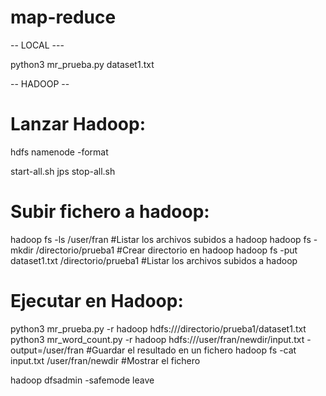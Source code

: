 # map-reduce



-- LOCAL --- 

python3 mr_prueba.py dataset1.txt 


-- HADOOP -- 


# Lanzar Hadoop:

hdfs namenode -format

start-all.sh
jps
stop-all.sh


# Subir fichero a hadoop:

hadoop fs -ls /user/fran                          #Listar los archivos subidos a hadoop
hadoop fs -mkdir /directorio/prueba1              #Crear directorio en hadoop
hadoop fs -put dataset1.txt /directorio/prueba1    #Listar los archivos subidos a hadoop


# Ejecutar en Hadoop:

python3 mr_prueba.py -r hadoop hdfs:///directorio/prueba1/dataset1.txt
python3 mr_word_count.py -r hadoop hdfs:///user/fran/newdir/input.txt -output=/user/fran    #Guardar el resultado en un fichero
hadoop fs -cat input.txt /user/fran/newdir                                                            #Mostrar el fichero



hadoop dfsadmin -safemode leave
